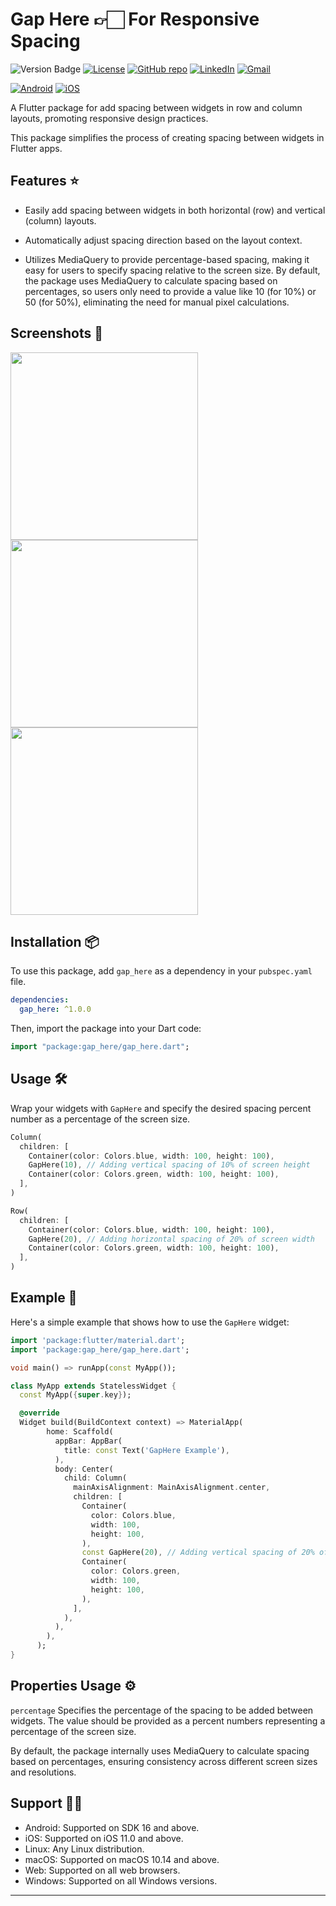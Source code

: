 # Gap Here 👉🏻 For Responsive Spacing

![Version Badge](https://img.shields.io/pub/v/gap_here?color=green)
[![License](https://img.shields.io/badge/License-BSD%203--Clause-blue.svg)](https://opensource.org/licenses/BSD-3-Clause)
[![GitHub repo](https://img.shields.io/badge/GitHub-purple?logo=github)](https://github.com/Ruban-07/gap_here)
[![LinkedIn](https://img.shields.io/badge/LinkedIn-Connect-blue?style=flat-square&logo=linkedin)](https://www.linkedin.com/in/ruban-raghavendar-k/)
[![Gmail](https://img.shields.io/badge/Gmail-Send%20Email-red?style=flat-square&logo=gmail)](mailto:rubanraghavendar@gmail.com)

[![Android](https://img.shields.io/badge/Android-Supported-brightgreen)](https://developer.android.com/)
[![iOS](https://img.shields.io/badge/iOS-Supported-brightgreen)](https://developer.apple.com/ios/)

A Flutter package for add spacing between widgets in row and column layouts, promoting responsive design practices.

This package simplifies the process of creating spacing between widgets in Flutter apps.

## Features ⭐

- Easily add spacing between widgets in both horizontal (row) and vertical (column) layouts.

- Automatically adjust spacing direction based on the layout context.

- Utilizes MediaQuery to provide percentage-based spacing, making it easy for users to specify spacing relative to the screen size. By default, the package uses MediaQuery to calculate spacing based on percentages, so users only need to provide a value like 10 (for 10%) or 50 (for 50%), eliminating the need for manual pixel calculations.

## Screenshots 📸

<div>
  <img src="https://ruban-07.github.io/gap_here/assets/images/samp1.jpg" width="300" />
  <img src="https://ruban-07.github.io/gap_here/assets/images/samp2.jpg" width="300" />
  <img src="https://ruban-07.github.io/gap_here/assets/images/samp3.jpg" width="300" />
</div>

## Installation 📦

To use this package, add `gap_here` as a dependency in your `pubspec.yaml` file.

```yaml
dependencies:
  gap_here: ^1.0.0
```

Then, import the package into your Dart code:

```dart
import "package:gap_here/gap_here.dart";
```

## Usage 🛠️

Wrap your widgets with `GapHere` and specify the desired spacing percent number as a percentage of the screen size.

```dart
Column(
  children: [
    Container(color: Colors.blue, width: 100, height: 100),
    GapHere(10), // Adding vertical spacing of 10% of screen height
    Container(color: Colors.green, width: 100, height: 100),
  ],
)
```

```dart
Row(
  children: [
    Container(color: Colors.blue, width: 100, height: 100),
    GapHere(20), // Adding horizontal spacing of 20% of screen width
    Container(color: Colors.green, width: 100, height: 100),
  ],
)
```

## Example 🫣

Here's a simple example that shows how to use the `GapHere` widget:

```dart
import 'package:flutter/material.dart';
import 'package:gap_here/gap_here.dart';

void main() => runApp(const MyApp());

class MyApp extends StatelessWidget {
  const MyApp({super.key});

  @override
  Widget build(BuildContext context) => MaterialApp(
        home: Scaffold(
          appBar: AppBar(
            title: const Text('GapHere Example'),
          ),
          body: Center(
            child: Column(
              mainAxisAlignment: MainAxisAlignment.center,
              children: [
                Container(
                  color: Colors.blue,
                  width: 100,
                  height: 100,
                ),
                const GapHere(20), // Adding vertical spacing of 20% of screen height
                Container(
                  color: Colors.green,
                  width: 100,
                  height: 100,
                ),
              ],
            ),
          ),
        ),
      );
}
```

## Properties Usage ⚙️

`percentage` Specifies the percentage of the spacing to be added between widgets. The value should be provided as a percent numbers representing a percentage of the screen size.

By default, the package internally uses MediaQuery to calculate spacing based on percentages, ensuring consistency across different screen sizes and resolutions.

## Support 🤝🏻

- Android: Supported on SDK 16 and above.
- iOS: Supported on iOS 11.0 and above.
- Linux: Any Linux distribution.
- macOS: Supported on macOS 10.14 and above.
- Web: Supported on all web browsers.
- Windows: Supported on all Windows versions.

---
